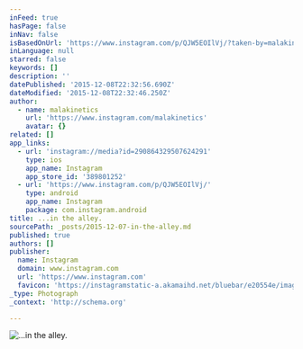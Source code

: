 ```yaml
---
inFeed: true
hasPage: false
inNav: false
isBasedOnUrl: 'https://www.instagram.com/p/QJW5EOIlVj/?taken-by=malakinetics'
inLanguage: null
starred: false
keywords: []
description: ''
datePublished: '2015-12-08T22:32:56.690Z'
dateModified: '2015-12-08T22:32:46.250Z'
author:
  - name: malakinetics
    url: 'https://www.instagram.com/malakinetics'
    avatar: {}
related: []
app_links:
  - url: 'instagram://media?id=290864329507624291'
    type: ios
    app_name: Instagram
    app_store_id: '389801252'
  - url: 'https://www.instagram.com/p/QJW5EOIlVj/'
    type: android
    app_name: Instagram
    package: com.instagram.android
title: ...in the alley.
sourcePath: _posts/2015-12-07-in-the-alley.md
published: true
authors: []
publisher:
  name: Instagram
  domain: www.instagram.com
  url: 'https://www.instagram.com'
  favicon: 'https://instagramstatic-a.akamaihd.net/bluebar/e20554e/images/ico/favicon.ico'
_type: Photograph
_context: 'http://schema.org'

---
```

![...in the alley.](https://s3-us-west-2.amazonaws.com/the-grid-img/p/426dd1d651418fc7827a8d9d8ae1dcdc60039f17.jpg)